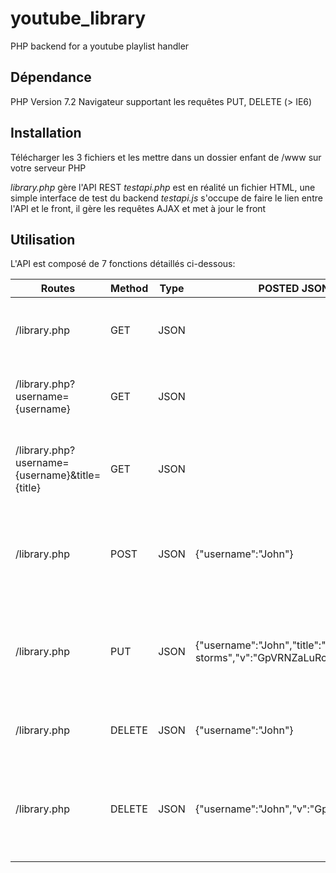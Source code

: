 # youtube_library
PHP backend for a youtube playlist handler
## Dépendance
PHP Version 7.2
Navigateur supportant les requêtes PUT, DELETE (> IE6)

## Installation
Télécharger les 3 fichiers et les mettre dans un dossier enfant de /www sur votre serveur PHP

*library.php* gère l'API REST
*testapi.php* est en réalité un fichier HTML, une simple interface de test du backend
*testapi.js* s'occupe de faire le lien entre l'API et le front, il gère les requêtes AJAX et met à jour le front

## Utilisation
L'API est composé de 7 fonctions détaillés ci-dessous:

|Routes|Method|Type|POSTED JSON|Description|
|------|------|------|------|------|
|/library.php|GET|JSON||Récupère la liste des utilisateurs possédant une librarie|
|/library.php?username={username}|GET|JSON||Récupère la librarie vidéo de l'utilisateur précisé|
|/library.php?username={username}&title={title}|GET|JSON||Cherche une vidéo par son titre dans la librarie de l'utilisateur|
|/library.php|POST|JSON|{"username":"John"}|Crée une nouvelle librarie si une librairie à ce nom n'existe pas encore|
|/library.php|PUT|JSON|{"username":"John","title":"song of storms","v":"GpVRNZaLuRc"}|Mets à jour la librarie de en ajoutant une nouvelle vidéo à sa collection|
|/library.php|DELETE|JSON|{"username":"John"}|Supprime la librarie de l'utilisateur spécifié|
|/library.php|DELETE|JSON|{"username":"John","v":"GpVRNZaLuRc"}|Supprime une vidéo spécifique de la collection de l'utilisateur spécifié|
